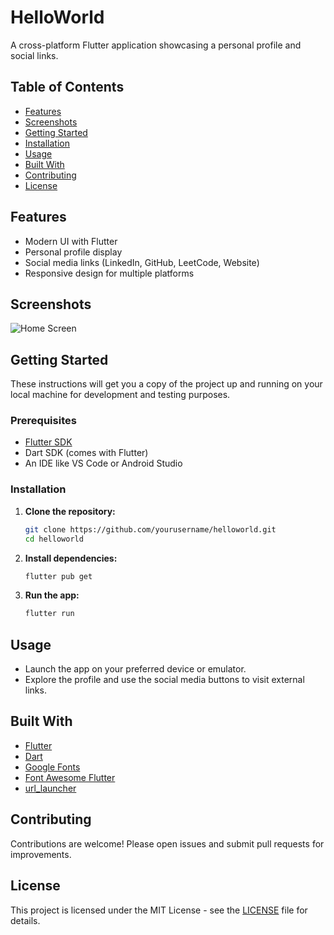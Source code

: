 # HelloWorld

A cross-platform Flutter application showcasing a personal profile and social links.

## Table of Contents

- [Features](#features)
- [Screenshots](#screenshots)
- [Getting Started](#getting-started)
- [Installation](#installation)
- [Usage](#usage)
- [Built With](#built-with)
- [Contributing](#contributing)
- [License](#license)

## Features

- Modern UI with Flutter
- Personal profile display
- Social media links (LinkedIn, GitHub, LeetCode, Website)
- Responsive design for multiple platforms

## Screenshots

<!-- Add your screenshots to assets/images/ and reference them below -->
![Home Screen](assets/images/screenshot_home.png)
<!-- ![Another Screen](assets/images/screenshot_other.png) -->

## Getting Started

These instructions will get you a copy of the project up and running on your local machine for development and testing purposes.

### Prerequisites

- [Flutter SDK](https://flutter.dev/docs/get-started/install)
- Dart SDK (comes with Flutter)
- An IDE like VS Code or Android Studio

### Installation

1. **Clone the repository:**
   ```sh
   git clone https://github.com/yourusername/helloworld.git
   cd helloworld
   ```

2. **Install dependencies:**
   ```sh
   flutter pub get
   ```

3. **Run the app:**
   ```sh
   flutter run
   ```

## Usage

- Launch the app on your preferred device or emulator.
- Explore the profile and use the social media buttons to visit external links.

## Built With

- [Flutter](https://flutter.dev/)
- [Dart](https://dart.dev/)
- [Google Fonts](https://pub.dev/packages/google_fonts)
- [Font Awesome Flutter](https://pub.dev/packages/font_awesome_flutter)
- [url_launcher](https://pub.dev/packages/url_launcher)

## Contributing

Contributions are welcome! Please open issues and submit pull requests for improvements.

## License

This project is licensed under the MIT License - see the [LICENSE](LICENSE) file for details.